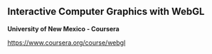 ## Interactive Computer Graphics with WebGL

**University of New Mexico - Coursera**

https://www.coursera.org/course/webgl

